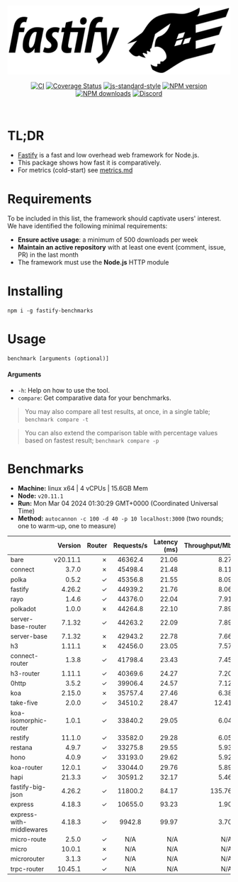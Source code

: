 <div align="center">
  <img src="https://github.com/fastify/graphics/raw/HEAD/fastify-landscape-outlined.svg" width="650" height="auto"/>
</div>

<div align="center">

[![CI](https://github.com/fastify/fastify/workflows/ci/badge.svg)](https://github.com/fastify/fastify/actions/workflows/ci.yml)
[![Coverage Status](https://coveralls.io/repos/github/fastify/fastify/badge.svg?branch=master)](https://coveralls.io/github/fastify/fastify?branch=master)
[![js-standard-style](https://img.shields.io/badge/code%20style-standard-brightgreen.svg?style=flat)](http://standardjs.com/)
[![NPM version](https://img.shields.io/npm/v/fastify.svg?style=flat)](https://www.npmjs.com/package/fastify)
[![NPM downloads](https://img.shields.io/npm/dm/fastify.svg?style=flat)](https://www.npmjs.com/package/fastify) [![Discord](https://img.shields.io/discord/725613461949906985)](https://discord.gg/fastify)

</div>
<br />

# TL;DR

* [Fastify](https://github.com/fastify/fastify) is a fast and low overhead web framework for Node.js.
* This package shows how fast it is comparatively.
* For metrics (cold-start) see [metrics.md](./METRICS.md)

# Requirements

To be included in this list, the framework should captivate users' interest. We have identified the following minimal requirements:
- **Ensure active usage**: a minimum of 500 downloads per week
- **Maintain an active repository** with at least one event (comment, issue, PR) in the last month
- The framework must use the **Node.js** HTTP module

# Installing

```
npm i -g fastify-benchmarks
```

# Usage

```
benchmark [arguments (optional)]
```

#### Arguments

* `-h`: Help on how to use the tool.
* `compare`: Get comparative data for your benchmarks.

> You may also compare all test results, at once, in a single table; `benchmark compare -t`

> You can also extend the comparison table with percentage values based on fastest result; `benchmark compare -p`
# Benchmarks

* __Machine:__ linux x64 | 4 vCPUs | 15.6GB Mem
* __Node:__ `v20.11.1`
* __Run:__ Mon Mar 04 2024 01:30:29 GMT+0000 (Coordinated Universal Time)
* __Method:__ `autocannon -c 100 -d 40 -p 10 localhost:3000` (two rounds; one to warm-up, one to measure)

|                          | Version  | Router | Requests/s | Latency (ms) | Throughput/Mb |
| :--                      | --:      | --:    | :-:        | --:          | --:           |
| bare                     | v20.11.1 | ✗      | 46362.4    | 21.06        | 8.27          |
| connect                  | 3.7.0    | ✗      | 45498.4    | 21.48        | 8.11          |
| polka                    | 0.5.2    | ✓      | 45356.8    | 21.55        | 8.09          |
| fastify                  | 4.26.2   | ✓      | 44939.2    | 21.76        | 8.06          |
| rayo                     | 1.4.6    | ✓      | 44376.0    | 22.04        | 7.91          |
| polkadot                 | 1.0.0    | ✗      | 44264.8    | 22.10        | 7.89          |
| server-base-router       | 7.1.32   | ✓      | 44263.2    | 22.09        | 7.89          |
| server-base              | 7.1.32   | ✗      | 42943.2    | 22.78        | 7.66          |
| h3                       | 1.11.1   | ✗      | 42456.0    | 23.05        | 7.57          |
| connect-router           | 1.3.8    | ✓      | 41798.4    | 23.43        | 7.45          |
| h3-router                | 1.11.1   | ✓      | 40369.6    | 24.27        | 7.20          |
| 0http                    | 3.5.2    | ✓      | 39906.4    | 24.57        | 7.12          |
| koa                      | 2.15.0   | ✗      | 35757.4    | 27.46        | 6.38          |
| take-five                | 2.0.0    | ✓      | 34510.2    | 28.47        | 12.41         |
| koa-isomorphic-router    | 1.0.1    | ✓      | 33840.2    | 29.05        | 6.04          |
| restify                  | 11.1.0   | ✓      | 33582.0    | 29.28        | 6.05          |
| restana                  | 4.9.7    | ✓      | 33275.8    | 29.55        | 5.93          |
| hono                     | 4.0.9    | ✓      | 33193.0    | 29.62        | 5.92          |
| koa-router               | 12.0.1   | ✓      | 33044.0    | 29.76        | 5.89          |
| hapi                     | 21.3.3   | ✓      | 30591.2    | 32.17        | 5.46          |
| fastify-big-json         | 4.26.2   | ✓      | 11800.2    | 84.17        | 135.76        |
| express                  | 4.18.3   | ✓      | 10655.0    | 93.23        | 1.90          |
| express-with-middlewares | 4.18.3   | ✓      | 9942.8     | 99.97        | 3.70          |
| micro-route              | 2.5.0    | ✓      | N/A        | N/A          | N/A           |
| micro                    | 10.0.1   | ✗      | N/A        | N/A          | N/A           |
| microrouter              | 3.1.3    | ✓      | N/A        | N/A          | N/A           |
| trpc-router              | 10.45.1  | ✓      | N/A        | N/A          | N/A           |
